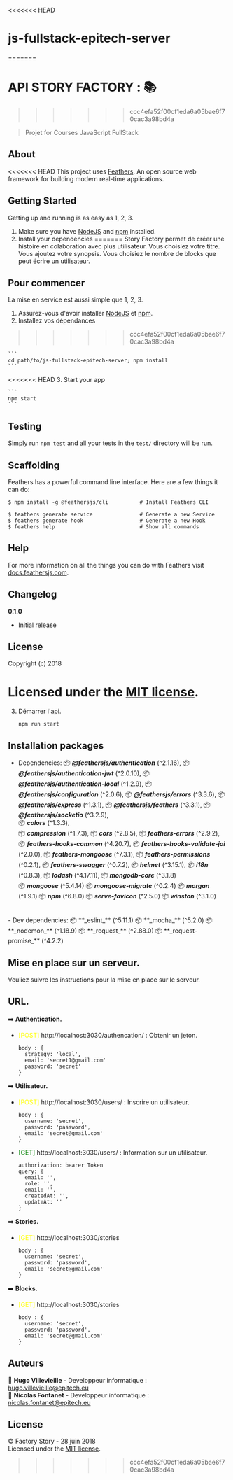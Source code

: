 <<<<<<< HEAD
# js-fullstack-epitech-server
=======
# API STORY FACTORY : 📚
>>>>>>> ccc4efa52f00cf1eda6a05bae6f70cac3a98bd4a

> Projet for Courses JavaScript FullStack

## About

<<<<<<< HEAD
This project uses [Feathers](http://feathersjs.com). An open source web framework for building modern real-time applications.

## Getting Started

Getting up and running is as easy as 1, 2, 3.

1. Make sure you have [NodeJS](https://nodejs.org/) and [npm](https://www.npmjs.com/) installed.
2. Install your dependencies
=======
    Story Factory permet de créer une histoire en colaboration avec plus utilisateur. 
    Vous choisiez votre titre. Vous ajoutez votre synopsis. Vous choisiez le nombre de blocks que peut écrire un utilisateur. 

## Pour commencer

La mise en service est aussi simple que 1, 2, 3.

1. Assurez-vous d'avoir installer [NodeJS](https://nodejs.org/) et [npm](https://www.npmjs.com/).
2. Installez vos dépendances
>>>>>>> ccc4efa52f00cf1eda6a05bae6f70cac3a98bd4a

    ```
    cd path/to/js-fullstack-epitech-server; npm install
    ```

<<<<<<< HEAD
3. Start your app

    ```
    npm start
    ```

## Testing

Simply run `npm test` and all your tests in the `test/` directory will be run.

## Scaffolding

Feathers has a powerful command line interface. Here are a few things it can do:

```
$ npm install -g @feathersjs/cli          # Install Feathers CLI

$ feathers generate service               # Generate a new Service
$ feathers generate hook                  # Generate a new Hook
$ feathers help                           # Show all commands
```

## Help

For more information on all the things you can do with Feathers visit [docs.feathersjs.com](http://docs.feathersjs.com).

## Changelog

__0.1.0__

- Initial release

## License

Copyright (c) 2018

Licensed under the [MIT license](LICENSE).
=======
3. Démarrer l'api.

    ```
    npm run start
    ```

## Installation packages 
- Dependencies:
📦 **_@feathersjs/authentication_** (^2.1.16), 
📦 **_@feathersjs/authentication-jwt_** (^2.0.10), 
📦 **_@feathersjs/authentication-local_** (^1.2.9),
📦 **_@feathersjs/configuration_** (^2.0.6), 
📦 **_@feathersjs/errors_** (^3.3.6),
📦 **_@feathersjs/express_** (^1.3.1),
📦 **_@feathersjs/feathers_** (^3.3.1),
📦 **_@feathersjs/socketio_** (^3.2.9),    
📦 **_colors_** (^1.3.3),    
📦 **_compression_** (^1.7.3), 
📦 **_cors_** (^2.8.5), 
📦 **_feathers-errors_** (^2.9.2),  
📦 **_feathers-hooks-common_** (^4.20.7), 
📦 **_feathers-hooks-validate-joi_** (^2.0.0), 
📦 **_feathers-mongoose_** (^7.3.1), 
📦 **_feathers-permissions_** (^0.2.1), 
📦 **_feathers-swagger_** (^0.7.2), 
📦 **_helmet_** (^3.15.1), 
📦 **_i18n_** (^0.8.3), 
📦 **_lodash_** (^4.17.11), 
📦 **_mongodb-core_** (^3.1.8)         
📦 **_mongoose_** (^5.4.14)
📦 **_mongoose-migrate_** (^0.2.4)
📦 **_morgan_** (^1.9.1)
📦 **_npm_** (^6.8.0)
📦 **_serve-favicon_** (^2.5.0)
📦 **_winston_** (^3.1.0)
</br>
- Dev dependencies:
📦 **_eslint_** (^5.11.1)
📦 **_mocha_** (^5.2.0)
📦 **_nodemon_** (^1.18.9)
📦 **_request_** (^2.88.0)
📦 **_request-promise_** (^4.2.2)

## Mise en place sur un serveur. 

Veuliez suivre les instructions pour la mise en place sur le serveur.

## URL. 
➡️ **Authentication.**
 - <span style="color:yellow">[POST]</span> http://localhost:3030/authencation/ : Obtenir un jeton.
    ```
    body : {
      strategy: 'local',
      email: 'secret1@gmail.com'
      password: 'secret'
    }
    ```
➡️ **Utilisateur.**
 - <span style="color:yellow">[POST]</span> http://localhost:3030/users/ : Inscrire un utilisateur.
    ```
    body : {
      username: 'secret',
      password: 'password',
      email: 'secret@gmail.com'
    }
    ```

  - <span style="color:green">[GET]</span> http://localhost:3030/users/ : Information sur un utilisateur. 
    ```
    authorization: bearer Token
    query: {
      email: '',
      role: '',
      email: '',
      createdAt: '',
      updateAt: ''
    }
    ```
 ➡️ **Stories.**
 - <span style="color:yellow">[GET]</span> http://localhost:3030/stories
    ```
    body : {
      username: 'secret',
      password: 'password',
      email: 'secret@gmail.com'
    }
    ```
 ️➡️ **Blocks.**
  - <span style="color:yellow">[GET]</span> http://localhost:3030/stories
    ```
    body : {
      username: 'secret',
      password: 'password',
      email: 'secret@gmail.com'
    }
    ```
 
## Auteurs
 👤 **Hugo Villevieille** - Developpeur informatique : hugo.villevieille@epitech.eu</br>
 👤 **Nicolas Fontanet** - Developpeur informatique : nicolas.fontanet@epitech.eu</br>

## License
 ©️ Factory Story - 28 juin 2018 </br>
 Licensed under the [MIT license](LICENSE).
>>>>>>> ccc4efa52f00cf1eda6a05bae6f70cac3a98bd4a
